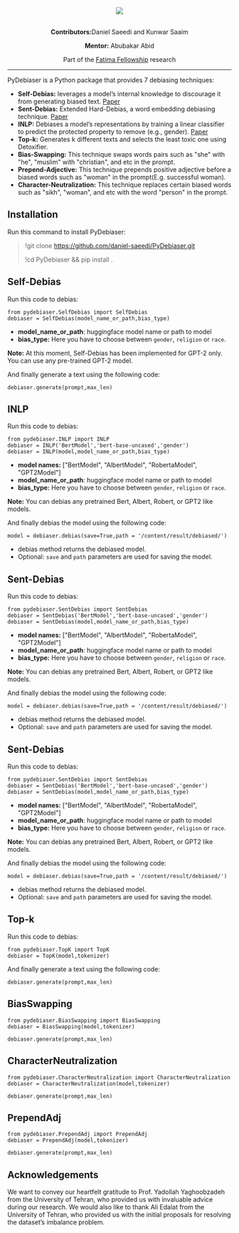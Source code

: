 <p align="center">
  <img src="https://raw.githubusercontent.com/daniel-saeedi/PyDebiaser/main/PyDebiaser.png" />
  <br><br>
</p>

<p align="center">
  <b>Contributors:</b>Daniel Saeedi and Kunwar Saaim
</p>

<p align="center">
  <b>Mentor:</b> Abubakar Abid
</p>

<p align="center">
  Part of the <a href="https://www.fatimafellowship.com/">Fatima Fellowship</a> research
</p>

<hr>



PyDebiaser is a Python package that provides 7 debiasing techniques:
- **Self-Debias:** leverages a model’s internal knowledge to discourage it from generating biased text. [Paper]([https://arxiv.org/abs/2007.08100](https://arxiv.org/abs/2103.00453))
- **Sent-Debias:** Extended Hard-Debias, a word embedding debiasing technique. [Paper](https://arxiv.org/abs/2007.08100)
- **INLP:** Debiases a model’s representations by training a linear classifier to predict the protected property to remove (e.g., gender). [Paper](https://arxiv.org/abs/2004.07667)
- **Top-k:** Generates k different texts and selects the least toxic one using Detoxifier.
- **Bias-Swapping:** This technique swaps words pairs such as "she" with "he", "muslim" with "christian", and etc in the prompt.
- **Prepend-Adjective:** This technique prepends positive adjective before a biased words such as "woman" in the prompt(E.g. successful woman).
- **Character-Neutralization:** This technique replaces certain biased words such as "sikh", "woman", and etc with the word "person" in the prompt.

## Installation
Run this command to install PyDebiaser:
> !git clone https://github.com/daniel-saeedi/PyDebiaser.git
> 
> !cd PyDebiaser && pip install .

## Self-Debias
Run this code to debias:
```
from pydebiaser.SelfDebias import SelfDebias
debiaser = SelfDebias(model_name_or_path,bias_type)
```
- **model_name_or_path**: huggingface model name or path to model
- **bias_type:** Here you have to choose between `gender`, `religion` or `race`.

**Note:** At this moment, Self-Debias has been implemented for GPT-2 only. You can use any pre-trained GPT-2 model.

And finally generate a text using the following code:
```
debiaser.generate(prompt,max_len)
```


## INLP
Run this code to debias:
```
from pydebiaser.INLP import INLP
debiaser = INLP('BertModel','bert-base-uncased','gender')
debiaser = INLP(model,model_name_or_path,bias_type)
```
- **model names:** ["BertModel", "AlbertModel", "RobertaModel", "GPT2Model"]
- **model_name_or_path**: huggingface model name or path to model
- **bias_type:** Here you have to choose between `gender`, `religion` or `race`.

**Note:** You can debias any pretrained Bert, Albert, Robert, or GPT2 like models.

And finally debias the model using the following code:
```
model = debiaser.debias(save=True,path = '/content/result/debiased/')
```
- debias method returns the debiased model. 
- Optional: `save` and `path` parameters are used for saving the model.

## Sent-Debias
Run this code to debias:
```
from pydebiaser.SentDebias import SentDebias
debiaser = SentDebias('BertModel','bert-base-uncased','gender')
debiaser = SentDebias(model,model_name_or_path,bias_type)
```
- **model names:** ["BertModel", "AlbertModel", "RobertaModel", "GPT2Model"]
- **model_name_or_path**: huggingface model name or path to model
- **bias_type:** Here you have to choose between `gender`, `religion` or `race`.

**Note:** You can debias any pretrained Bert, Albert, Robert, or GPT2 like models.

And finally debias the model using the following code:
```
model = debiaser.debias(save=True,path = '/content/result/debiased/')
```
- debias method returns the debiased model. 
- Optional: `save` and `path` parameters are used for saving the model.

## Sent-Debias
Run this code to debias:
```
from pydebiaser.SentDebias import SentDebias
debiaser = SentDebias('BertModel','bert-base-uncased','gender')
debiaser = SentDebias(model,model_name_or_path,bias_type)
```
- **model names:** ["BertModel", "AlbertModel", "RobertaModel", "GPT2Model"]
- **model_name_or_path**: huggingface model name or path to model
- **bias_type:** Here you have to choose between `gender`, `religion` or `race`.

**Note:** You can debias any pretrained Bert, Albert, Robert, or GPT2 like models.

And finally debias the model using the following code:
```
model = debiaser.debias(save=True,path = '/content/result/debiased/')
```
- debias method returns the debiased model. 
- Optional: `save` and `path` parameters are used for saving the model.

## Top-k
Run this code to debias:
```
from pydebiaser.TopK import TopK
debiaser = TopK(model,tokenizer)
```

And finally generate a text using the following code:
```
debiaser.generate(prompt,max_len)
```

## BiasSwapping
```
from pydebiaser.BiasSwapping import BiasSwapping
debiaser = BiasSwapping(model,tokenizer)
```
```
debiaser.generate(prompt,max_len)
```

## CharacterNeutralization
```
from pydebiaser.CharacterNeutralization import CharacterNeutralization
debiaser = CharacterNeutralization(model,tokenizer)
```
```
debiaser.generate(prompt,max_len)
```

## PrependAdj
```
from pydebiaser.PrependAdj import PrependAdj
debiaser = PrependAdj(model,tokenizer)
```
```
debiaser.generate(prompt,max_len)
```


## Acknowledgements
We want to convey our heartfelt gratitude to
Prof. Yadollah Yaghoobzadeh from the University
of Tehran, who provided us with invaluable advice
during our research. We would also like to thank
Ali Edalat from the University of Tehran, who provided
us with the initial proposals for resolving the
dataset’s imbalance problem.



